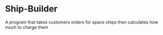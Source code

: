 # Ship-Builder
A program that takes customers orders for space ships then calculates how much to charge them

